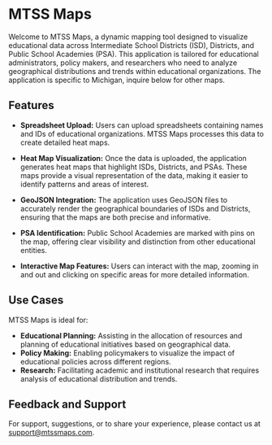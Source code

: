 # MTSS Maps

Welcome to MTSS Maps, a dynamic mapping tool designed to visualize educational data across Intermediate School Districts (ISD), Districts, and Public School Academies (PSA). This application is tailored for educational administrators, policy makers, and researchers who need to analyze geographical distributions and trends within educational organizations. The application is specific to Michigan, inquire below for other maps.

## Features

- **Spreadsheet Upload:** Users can upload spreadsheets containing names and IDs of educational organizations. MTSS Maps processes this data to create detailed heat maps.
  
- **Heat Map Visualization:** Once the data is uploaded, the application generates heat maps that highlight ISDs, Districts, and PSAs. These maps provide a visual representation of the data, making it easier to identify patterns and areas of interest.
  
- **GeoJSON Integration:** The application uses GeoJSON files to accurately render the geographical boundaries of ISDs and Districts, ensuring that the maps are both precise and informative.
  
- **PSA Identification:** Public School Academies are marked with pins on the map, offering clear visibility and distinction from other educational entities.

- **Interactive Map Features:** Users can interact with the map, zooming in and out and clicking on specific areas for more detailed information.

## Use Cases

MTSS Maps is ideal for:
- **Educational Planning:** Assisting in the allocation of resources and planning of educational initiatives based on geographical data.
- **Policy Making:** Enabling policymakers to visualize the impact of educational policies across different regions.
- **Research:** Facilitating academic and institutional research that requires analysis of educational distribution and trends.

## Feedback and Support

For support, suggestions, or to share your experience, please contact us at [support@mtssmaps.com](mailto:support@mtssmaps.com).
